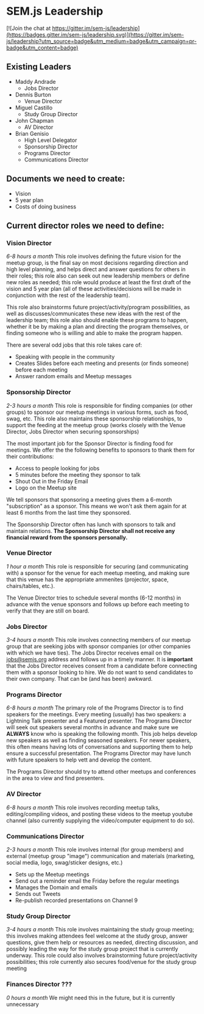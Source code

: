 # SEM.js Leadership

[![Join the chat at https://gitter.im/sem-js/leadership](https://badges.gitter.im/sem-js/leadership.svg)](https://gitter.im/sem-js/leadership?utm_source=badge&utm_medium=badge&utm_campaign=pr-badge&utm_content=badge)

## Existing Leaders
- Maddy Andrade
  - Jobs Director
- Dennis Burton
  - Venue Director
- Miguel Castillo
  - Study Group Director
- John Chapman
  - AV Director
- Brian Genisio
  - High Level Delegator
  - Sponsorship Director
  - Programs Director
  - Communications Director

## Documents we need to create:
- Vision
- 5 year plan
- Costs of doing business

## Current director roles we need to define:
### Vision Director
*6-8 hours a month*
This role involves defining the future vision for the meetup group, is the final say on most decisions regarding direction and high level planning, and helps direct and answer questions for others in their roles; this role also can seek out new leadership members or define new roles as needed; this role would produce at least the first draft of the vision and 5 year plan  (all of these activities/decisions will be made in conjunction with the rest of the leadership team).

This role also brainstorms future project/activity/program possibilities, as well as discusses/communicates these new ideas with the rest of the leadership team; this role also should enable these programs to happen, whether it be by making a plan and directing the program themselves, or finding someone who is willing and able to make the program happen.

There are several odd jobs that this role takes care of:
- Speaking with people in the community
- Creates Slides before each meeting and presents (or finds someone) before each meeting
- Answer random emails and Meetup messages


### Sponsorship Director
*2-3 hours a month*
This role is responsible for finding companies (or other groups) to sponsor our meetup meetings in various forms, such as food, swag, etc. This role also maintains these sponsorship relationships, to support the feeding at the meetup group (works closely with the Venue Director, Jobs Director when securing sponsorships)

The most important job for the Sponsor Director is finding food for meetings.  We offer the the following benefits to sponsors to thank them for their contributions:

- Access to people looking for jobs
- 5 minutes before the meeting they sponsor to talk
- Shout Out in the Friday Email
- Logo on the Meetup site

We tell sponsors that sponsoring a meeting gives them a 6-month "subscription" as a sponsor.  This means we won't ask them again for at least 6 months from the last time they sponsored.  

The Sponsorship Director often has lunch with sponsors to talk and maintain relations.  **The Sponsorship Director shall not receive any financial reward from the sponsors personally.**

### Venue Director
*1 hour a month*
This role is responsible for securing (and communicating with) a sponsor for the venue for each meetup meeting, and making sure that this venue has the appropriate ammenites (projector, space, chairs/tables, etc.).

The Venue Director tries to schedule several months (6-12 months) in advance with the venue sponsors and follows up before each meeting to verify that they are still on board.

### Jobs Director
*3-4 hours a month*
This role involves connecting members of our meetup group that are seeking jobs with sponsor companies (or other companies with which we have ties).  The Jobs Director receives email on the jobs@semjs.org address and follows up in a timely manner.  It is **important** that the Jobs Director receives consent from a candidate before connecting them with a sponsor looking to hire.  We do not want to send candidates to their own company.  That can be (and has been) awkward.

### Programs Director
*6-8 hours a month*
The primary role of the Programs Director is to find speakers for the meetings.  Every meeting (usually) has two speakers: a Lightning Talk presenter and a Featured presenter.  The Programs Director will seek out speakers several months in advance and make sure we **ALWAYS** know who is speaking the following month.  This job helps develop new speakers as well as finding seasoned speakers.  For newer speakers, this often means having lots of conversations and supporting them to help ensure a successful presentation.  The Programs Director may have lunch with future speakers to help vett and develop the content.  

The Programs Director should try to attend other meetups and conferences in the area to view and find presenters.

### AV Director
*6-8 hours a month*
This role involves recording meetup talks, editing/compiling videos, and posting these videos to the meetup youtube channel (also currently supplying the video/computer equipment to do so).

### Communications Director
*2-3 hours a month*
This role involves internal (for group members) and external (meetup group "image") communication and materials (marketing, social media, logo, swag/sticker designs, etc.)

- Sets up the Meetup meetings
- Send out a reminder email the Friday before the regular meetings
- Manages the Domain and emails
- Sends out Tweets
- Re-publish recorded presentations on Channel 9

### Study Group Director
*3-4 hours a month*
This role involves maintaining the study group meeting; this involves making attendees feel welcome at the study group, answer questions, give them help or resources as needed, directing discussion, and possibly leading the way for the study group project that is currently underway.  This role could also involves brainstorming future project/activity possibilities; this role currently also secures food/venue for the study group meeting

### Finances Director ???
*0 hours a month*
We might need this in the future, but it is currently unnecessary
